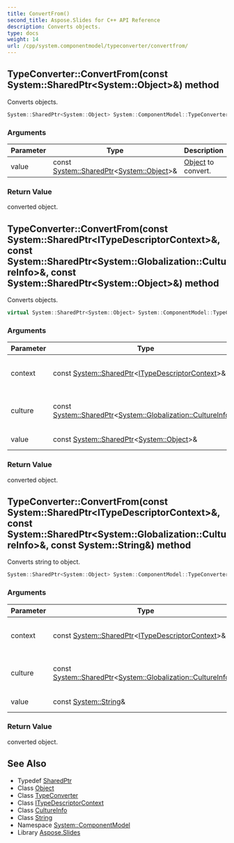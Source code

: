 ```yaml
---
title: ConvertFrom()
second_title: Aspose.Slides for C++ API Reference
description: Converts objects.
type: docs
weight: 14
url: /cpp/system.componentmodel/typeconverter/convertfrom/
---
```

## TypeConverter::ConvertFrom(const System::SharedPtr\<System::Object\>\&) method


Converts objects.

```cpp
System::SharedPtr<System::Object> System::ComponentModel::TypeConverter::ConvertFrom(const System::SharedPtr<System::Object> &value)
```


### Arguments

| Parameter | Type | Description |
| --- | --- | --- |
| value | const [System::SharedPtr](../../../system/sharedptr/)\<[System::Object](../../../system/object/)\>\& | [Object](../../../system/object/) to convert. |

### Return Value

converted object.

## TypeConverter::ConvertFrom(const System::SharedPtr\<ITypeDescriptorContext\>\&, const System::SharedPtr\<System::Globalization::CultureInfo\>\&, const System::SharedPtr\<System::Object\>\&) method


Converts objects.

```cpp
virtual System::SharedPtr<System::Object> System::ComponentModel::TypeConverter::ConvertFrom(const System::SharedPtr<ITypeDescriptorContext> &context, const System::SharedPtr<System::Globalization::CultureInfo> &culture, const System::SharedPtr<System::Object> &value)
```


### Arguments

| Parameter | Type | Description |
| --- | --- | --- |
| context | const [System::SharedPtr](../../../system/sharedptr/)\<[ITypeDescriptorContext](../../itypedescriptorcontext/)\>\& | [Object](../../../system/object/) conversion context information. |
| culture | const [System::SharedPtr](../../../system/sharedptr/)\<[System::Globalization::CultureInfo](../../../system.globalization/cultureinfo/)\>\& | Culture to use when converting objects. |
| value | const [System::SharedPtr](../../../system/sharedptr/)\<[System::Object](../../../system/object/)\>\& | [Object](../../../system/object/) to convert. |

### Return Value

converted object.

## TypeConverter::ConvertFrom(const System::SharedPtr\<ITypeDescriptorContext\>\&, const System::SharedPtr\<System::Globalization::CultureInfo\>\&, const System::String\&) method


Converts string to object.

```cpp
System::SharedPtr<System::Object> System::ComponentModel::TypeConverter::ConvertFrom(const System::SharedPtr<ITypeDescriptorContext> &context, const System::SharedPtr<System::Globalization::CultureInfo> &culture, const System::String &value)
```


### Arguments

| Parameter | Type | Description |
| --- | --- | --- |
| context | const [System::SharedPtr](../../../system/sharedptr/)\<[ITypeDescriptorContext](../../itypedescriptorcontext/)\>\& | [Object](../../../system/object/) conversion context information. |
| culture | const [System::SharedPtr](../../../system/sharedptr/)\<[System::Globalization::CultureInfo](../../../system.globalization/cultureinfo/)\>\& | Culture to use when converting objects. |
| value | const [System::String](../../../system/string/)\& | Value to convert. |

### Return Value

converted object.

## See Also

* Typedef [SharedPtr](../../system/sharedptr/)
* Class [Object](../../system/object/)
* Class [TypeConverter](./)
* Class [ITypeDescriptorContext](../itypedescriptorcontext/)
* Class [CultureInfo](../../system.globalization/cultureinfo/)
* Class [String](../../system/string/)
* Namespace [System::ComponentModel](../)
* Library [Aspose.Slides](../../)
